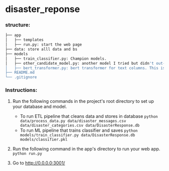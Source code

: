 # disaster_reponse
### structure:

 ```bash
├── app
│   ├── templates
│   ├── run.py: start the web page
├── data: store alll data and bs
├── models
│   ├── train_classifier.py: Champion models. 
│   ├── other_candidate_model.py: another model I tried but didn't out-perform the champion model.
│   ├── bert_transformer.py: bert transformer for text columns. This is too slow to run. 
├── README.md
└── .gitignore
```


### Instructions:
1. Run the following commands in the project's root directory to set up your database and model.

    - To run ETL pipeline that cleans data and stores in database
        `python data/process_data.py data/disaster_messages.csv data/disaster_categories.csv data/DisasterResponse.db`
    - To run ML pipeline that trains classifier and saves
        `python models/train_classifier.py data/DisasterResponse.db models/classifier.pkl`

2. Run the following command in the app's directory to run your web app.
    `python run.py`
    
3. Go to http://0.0.0.0:3001/